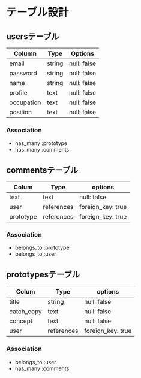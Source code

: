 # テーブル設計

## usersテーブル

| Column     | Type   | Options     |
| ---------- | ------ | ----------  |
| email      | string | null: false |
| password   | string | null: false |
| name       | string | null: false |
| profile    | text   | null: false |
| occupation | text   | null: false |
| position   | text   | null: false |

### Association

* has_many :prototype
* has_many :comments

## commentsテーブル

| Colum     | Type       | options           |
| --------- | ---------- | ----------------- |
| text      | text       | null: false       |
| user      | references | foreign_key: true |
| prototype | references | foreign_key: true |

### Association

- belongs_to :prototype
- belongs_to :user

## prototypesテーブル
| Colum      | Type       | options           |
| ---------- | ---------- |------------------ |
| title      | string     | null: false       |
| catch_copy | text       | null: false       |
| concept    | text       | null: false       |
| user       | references | foreign_key: true |

### Association

- belongs_to :user
- has_many :comments
